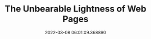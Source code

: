 ---
date: 2022-03-08 06:01:09.368890
link:
  source: web
  source_url: https://roytang.net
  text: The Unbearable Lightness of Web Pages
  url: https://thelocalyarn.com/excursus/secretary/posts/web-books.html
source: web
syndicated:
- type: mastodon
  url: https://mastodon.technology/users/roytang/statuses/107919394081152389
- type: twitter
  url: https://twitter.com/roytang/status/1501075532930170884/
tags:
- tech-life
title: The Unbearable Lightness of Web Pages
---